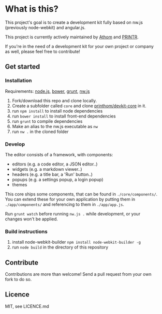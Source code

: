 # What is this?
This project's goal is to create a development kit fully based on nw.js (previously node-webkit) and angular.js.

This project is currently actively maintained by [Athom](https://github.com/athombv/) and [PRINTR](https://github.com/PRINTR3D).

If you're in the need of a development kit for your own project or company as well, please feel free to contribute!

## Get started

### Installation
Requirements: [node.js](https://nodejs.org/), [bower](http://bower.io/), [grunt](http://gruntjs.com/), [nw.js](https://github.com/nwjs/nw.js/)

1. Fork/download this repo and clone locally.
2. Create a subfolder called `core` and clone [printhom/devkit-core](https://github.com/printhom/devkit-core) in it.
2. run `npm install` to install node dependencies
3. run `bower install` to install front-end dependencies
4. run `grunt` to compile dependencies
5. Make an alias to the nw.js executable as `nw`
6. run `nw .` in the cloned folder

### Develop
The editor consists of a framework, with components:

* editors (e.g. a code editor, a JSON editor..)
* widgets (e.g. a markdown viewer..)
* headers (e.g. a title bar, a 'Run' button..)
* popups (e.g. a settings popup, a login popup)
* themes

This core ships some components, that can be found in `./core/components/`. You can extend these for your own application by putting them in `./app/components/` and referencing to them in `./app/app.js`.

Run `grunt watch` before running `nw.js .` while development, or your changes won't be applied.

### Build instructions

1. install node-webkit-builder ```npm install node-webkit-builder -g```
2. run ```node build``` in the directory of this repository

## Contribute
Contributions are more than welcome! Send a pull request from your own fork to do so.

## Licence
MIT, see LICENCE.md
